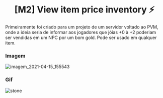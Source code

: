 <h1 align="center"> [M2] View item price inventory ⚡</h1>

Primeiramente foi criado para um projeto de um servidor voltado ao PVM, onde a ideia seria de informar aos jogadores que jóias +0 à +2 poderiam ser vendidas em um NPC por um bom gold. Pode ser usado em qualquer item.

### Imagem

![imagem_2021-04-15_155543](https://user-images.githubusercontent.com/82608361/114923408-2b17c280-9e03-11eb-8e61-86c24630ba51.png)

### Gif
![stone](https://user-images.githubusercontent.com/82608361/114922780-78dffb00-9e02-11eb-9a0e-9f4f56a2ac7a.gif)
